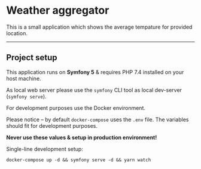 # Weather aggregator
This is a small application which shows the average tempature for provided location.

---

## Project setup

This application runs on **Symfony 5** & requires PHP 7.4 installed on your host machine.

As local web server please use the `symfony` CLI tool as local dev-server (`symfony serve`).

For development purposes use the Docker environment. 

Please notice – by default `docker-compose` uses the `.env` file. The variables should fit for development purposes.

**Never use these values & setup in production environment!**

Single-line development setup:
```
docker-compose up -d && symfony serve -d && yarn watch
```
